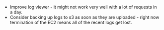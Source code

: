 - Improve log viewer - it might not work very well with a lot of requests in a day. 
- Consider backing up logs to s3 as soon as they are uploaded - right now termination of the EC2 means all of the recent logs get lost. 